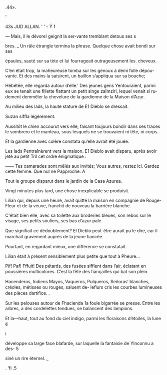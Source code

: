 .44».

‘ 

 

 

43s JUD ALLAN. ' ’ -  Ÿ f 

— Mais, il le dévore! geignit la ser-vante tremblant detous ses  s

bres. _
Un râle étrangle termina la phrase. Quelque chose avait bondi sur ses

épaules, sauté sur sa tète et lui fourrageait outrageusement les. cheveux.

C‘en était trop, la maheureuse tomba sur les genoux à demi folle dépou-
vante. Et des mains la saisirent, un baillon s’appliqua sur sa bouche;

Hébétée, elle regarda autour d’elle.' Des jeunes gens Yentouraient, parmi
eux se tenait une ﬁllette ﬂattant un petit singe zaïmziri, lequel venait si ru-
dement demmêler la chevelure de la gardienne de la Maison d’Azur.

Au milieu des lads, la haute stature de E1 Dieblo se dressait.

Suzan sifﬂa légèrement.

Aussitôt le chien accourut vers elle, faisant toujours bondir dans ses traces
le sombrero et le manteau, sous lesquels ne se trouvaient ni tête, ni corps.

Et la gardienne avec colère constata qu’elle avrait été jouée.

Les lads Pentraînèrent vers la maison. E1 Dieblo avait disparu, après
avoir jeté au petit Tril cet ordre énigmatique :

—— Tes camarades sont mêlés aux invités; Vous autres, restez ici. Gardez
cette femme. Que nul ne Papproche. A

Tout le groupe disparut dans le jardin de la Casa Azurea.

Vingt minutes plus tard, une chose inexplicable se produisit.

Lilian qui, depuis une heure, avait quitté la maison en compagnie de
Rouge-Fleur et de la veuve, franchit de nouveau la barrière blanche.

C'était bien elle, avec sa toilette aux broderies bleues, son rebos sur le
visage, ses petits souliers, ses bas d'azur pale.

Que signiﬁait ce dédoublement? El Dieblo peut-être aurait pu le dire, car
il marchait gravement auprès de la jeune ﬁancée.

Pourtant, en regardant mieux, une différence se constatait.

Lilian était à présent sensiblement plus petite que tout à Pheure...

Pif! Paf! Fffuit! Des pétards, des fusées sifflent dans l’air, éclatant en
poussières multicolores. C’est la fête des ﬁançailles qui bat son plein.

Hacenderos, Indiens Mayos, Vaqueros, Pulqueros, Señoras‘ blanches,
créoles, métisses ou rouges, saluent de- leﬂurs cris les courbes lumineuses des
pièces dartiﬁce. _

Sur les pelouses autour de Fhacienda 1a foule bigarrée se presse. Entre les
arbres, a des cordelettes tendues, se balancent des lampions.

Et la—haut, tout au fond du ciel indigo, parmi les ﬂoraisons d’étoiles, la lune ë

i

développe sa large face blafarde, sur laquelle la fantaisie de Ylnconnu a des- 5

siné un rire éternel. _

. ‘fi
.5


     
  

 


